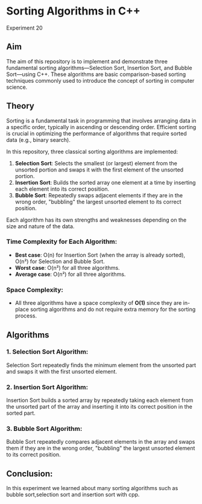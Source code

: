 # Sorting Algorithms in C++
Experiment 20

## Aim

The aim of this repository is to implement and demonstrate three fundamental sorting algorithms—Selection Sort, Insertion Sort, and Bubble Sort—using C++. These algorithms are basic comparison-based sorting techniques commonly used to introduce the concept of sorting in computer science.

## Theory

Sorting is a fundamental task in programming that involves arranging data in a specific order, typically in ascending or descending order. Efficient sorting is crucial in optimizing the performance of algorithms that require sorted data (e.g., binary search).

In this repository, three classical sorting algorithms are implemented:

1. **Selection Sort**: Selects the smallest (or largest) element from the unsorted portion and swaps it with the first element of the unsorted portion.
2. **Insertion Sort**: Builds the sorted array one element at a time by inserting each element into its correct position.
3. **Bubble Sort**: Repeatedly swaps adjacent elements if they are in the wrong order, "bubbling" the largest unsorted element to its correct position.

Each algorithm has its own strengths and weaknesses depending on the size and nature of the data.

### Time Complexity for Each Algorithm:
- **Best case**: O(n) for Insertion Sort (when the array is already sorted), O(n²) for Selection and Bubble Sort.
- **Worst case**: O(n²) for all three algorithms.
- **Average case**: O(n²) for all three algorithms.

### Space Complexity:
- All three algorithms have a space complexity of **O(1)** since they are in-place sorting algorithms and do not require extra memory for the sorting process.

## Algorithms

### 1. **Selection Sort Algorithm**:
Selection Sort repeatedly finds the minimum element from the unsorted part and swaps it with the first unsorted element.

### 2. **Insertion Sort Algorithm**:
Insertion Sort builds a sorted array by repeatedly taking each element from the unsorted part of the array and inserting it into its correct position in the sorted part.

### 3. **Bubble Sort Algorithm**:
Bubble Sort repeatedly compares adjacent elements in the array and swaps them if they are in the wrong order, "bubbling" the largest unsorted element to its correct position.

## Conclusion:
In this experiment we learned about many sorting algorithms such as bubble sort,selection sort and insertion sort with cpp.
